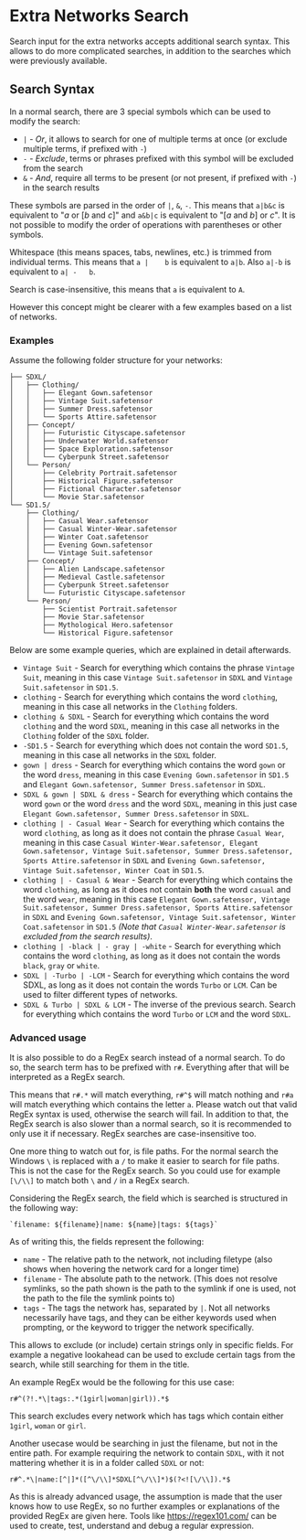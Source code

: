 # Extra Networks Search

Search input for the extra networks accepts additional search syntax.
This allows to do more complicated searches, in addition to the searches which were previously available.

## Search Syntax

In a normal search, there are 3 special symbols which can be used to modify the search:

* `|` - *Or*, it allows to search for one of multiple terms at once (or exclude multiple terms, if prefixed with `-`)
* `-` - *Exclude*, terms or phrases prefixed with this symbol will be excluded from the search
* `&` - *And*, require all terms to be present (or not present, if prefixed with `-`) in the search results

These symbols are parsed in the order of `|`, `&`, `-`. This means that `a|b&c` is equivalent to "*a* or [*b* and *c*]" and `a&b|c` is equivalent to "[*a* and *b*] or *c*".
It is not possible to modify the order of operations with parentheses or other symbols.

Whitespace (this means spaces, tabs, newlines, etc.) is trimmed from individual terms.
This means that `a |    b` is equivalent to `a|b`.
Also `a|-b` is equivalent to `a| -   b`.

Search is case-insensitive, this means that `a` is equivalent to `A`.

However this concept might be clearer with a few examples based on a list of networks.

### Examples

Assume the following folder structure for your networks:

```text
├── SDXL/
│   ├── Clothing/
│   │   ├── Elegant Gown.safetensor
│   │   ├── Vintage Suit.safetensor
│   │   ├── Summer Dress.safetensor
│   │   └── Sports Attire.safetensor
│   ├── Concept/
│   │   ├── Futuristic Cityscape.safetensor
│   │   ├── Underwater World.safetensor
│   │   ├── Space Exploration.safetensor
│   │   └── Cyberpunk Street.safetensor
│   └── Person/
│       ├── Celebrity Portrait.safetensor
│       ├── Historical Figure.safetensor
│       ├── Fictional Character.safetensor
│       └── Movie Star.safetensor
└── SD1.5/
    ├── Clothing/
    │   ├── Casual Wear.safetensor
    │   ├── Casual Winter-Wear.safetensor
    │   ├── Winter Coat.safetensor
    │   ├── Evening Gown.safetensor
    │   └── Vintage Suit.safetensor
    ├── Concept/
    │   ├── Alien Landscape.safetensor
    │   ├── Medieval Castle.safetensor
    │   ├── Cyberpunk Street.safetensor
    │   └── Futuristic Cityscape.safetensor
    └── Person/
        ├── Scientist Portrait.safetensor
        ├── Movie Star.safetensor
        ├── Mythological Hero.safetensor
        └── Historical Figure.safetensor
```

Below are some example queries, which are explained in detail afterwards.

* `Vintage Suit` - Search for everything which contains the phrase `Vintage Suit`, meaning in this case `Vintage Suit.safetensor` in `SDXL` and `Vintage Suit.safetensor` in `SD1.5`.
* `clothing` - Search for everything which contains the word `clothing`, meaning in this case all networks in the `Clothing` folders.
* `clothing & SDXL` - Search for everything which contains the word `clothing` and the word `SDXL`, meaning in this case all networks in the `Clothing` folder of the `SDXL` folder.
* `-SD1.5` - Search for everything which does not contain the word `SD1.5`, meaning in this case all networks in the `SDXL` folder.
* `gown | dress` - Search for everything which contains the word `gown` or the word `dress`, meaning in this case `Evening Gown.safetensor` in `SD1.5` and `Elegant Gown.safetensor, Summer Dress.safetensor` in `SDXL`.
* `SDXL & gown | SDXL & dress` - Search for everything which contains the word `gown` or the word `dress` and the word `SDXL`, meaning in this just case `Elegant Gown.safetensor, Summer Dress.safetensor` in `SDXL`.
* `clothing | - Casual Wear` - Search for everything which contains the word `clothing`, as long as it does not contain the phrase `Casual Wear`, meaning in this case `Casual Winter-Wear.safetensor, Elegant Gown.safetensor, Vintage Suit.safetensor, Summer Dress.safetensor, Sports Attire.safetensor` in `SDXL` and `Evening Gown.safetensor, Vintage Suit.safetensor, Winter Coat` in `SD1.5`.
* `clothing | - Casual & Wear` - Search for everything which contains the word `clothing`, as long as it does not contain **both** the word `casual` and the word `wear`, meaning in this case `Elegant Gown.safetensor, Vintage Suit.safetensor, Summer Dress.safetensor, Sports Attire.safetensor` in `SDXL` and `Evening Gown.safetensor, Vintage Suit.safetensor, Winter Coat.safetensor` in `SD1.5` *(Note that `Casual Winter-Wear.safetensor` is excluded from the search results)*.
* `clothing | -black | - gray | -white` - Search for everything which contains the word `clothing`, as long as it does not contain the words `black`, `gray` or `white`.
* `SDXL | -Turbo | -LCM` - Search for everything which contains the word SDXL, as long as it does not contain the words `Turbo` or `LCM`. Can be used to filter different types of networks.
* `SDXL & Turbo | SDXL & LCM` - The inverse of the previous search. Search for everything which contains the word `Turbo` or `LCM` and the word `SDXL`.

### Advanced usage

It is also possible to do a RegEx search instead of a normal search.
To do so, the search term has to be prefixed with `r#`.
Everything after that will be interpreted as a RegEx search.


This means that `r#.*` will match everything, `r#^$` will match nothing and `r#a` will match everything which contains the letter `a`.
Please watch out that valid RegEx syntax is used, otherwise the search will fail.
In addition to that, the RegEx search is also slower than a normal search, so it is recommended to only use it if necessary.
RegEx searches are case-insensitive too.

One more thing to watch out for, is file paths. For the normal search the Windows `\` is replaced with a `/` to make it easier to search for file paths. This is not the case for the RegEx search. So you could use for example `[\/\\]` to match both `\` and `/` in a RegEx search.

Considering the RegEx search, the field which is searched is structured in the following way:

```JS
`filename: ${filename}|name: ${name}|tags: ${tags}`
```

As of writing this, the fields represent the following:

* `name` - The relative path to the network, not including filetype (also shows when hovering the network card for a longer time)
* `filename` - The absolute path to the network. (This does not resolve symlinks, so the path shown is the path to the symlink if one is used, not the path to the file the symlink points to)
* `tags` - The tags the network has, separated by `|`. Not all networks necessarily have tags, and they can be either keywords used when prompting, or the keyword to trigger the network specifically.


This allows to exclude (or include) certain strings only in specific fields.
For example a negative lookahead can be used to exclude certain tags from the search, while still searching for them in the title.

An example RegEx would be the following for this use case:

```RegEx
r#^(?!.*\|tags:.*(1girl|woman|girl)).*$
```

This search excludes every network which has tags which contain either `1girl`, `woman` or `girl`.

Another usecase would be searching in just the filename, but not in the entire path.
For example requiring the network to contain `SDXL`, with it not mattering whether it is in a folder called `SDXL` or not:

```RegEx
r#^.*\|name:[^|]*([^\/\\]*SDXL[^\/\\]*)$(?<![\/\\]).*$
```

As this is already advanced usage, the assumption is made that the user knows how to use RegEx, so no further examples or explanations of the provided RegEx are given here.
Tools like <https://regex101.com/> can be used to create, test, understand and debug a regular expression.
